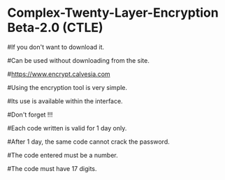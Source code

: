 # Complex-Twenty-Layer-Encryption Beta-2.0 (CTLE)

#If you don't want to download it.

#Can be used without downloading from the site. 

#https://www.encrypt.calvesia.com

#Using the encryption tool is very simple.

#Its use is available within the interface.

#Don't forget  !!!

#Each code written is valid for 1 day only.

#After 1 day, the same code cannot crack the password.

#The code entered must be a number.

#The code must have 17 digits.
